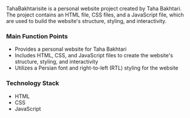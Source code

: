  
TahaBakhtarisite is a personal website project created by Taha Bakhtari. The project contains an HTML file, CSS files, and a JavaScript file, which are used to build the website's structure, styling, and interactivity.

### Main Function Points
- Provides a personal website for Taha Bakhtari
- Includes HTML, CSS, and JavaScript files to create the website's structure, styling, and interactivity
- Utilizes a Persian font and right-to-left (RTL) styling for the website

### Technology Stack
- HTML
- CSS
- JavaScript



